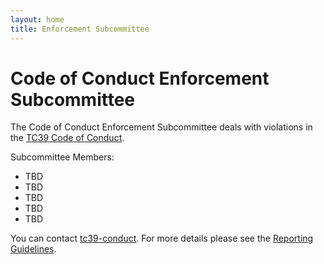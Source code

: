 ```yaml
---
layout: home
title: Enforcement Subcommittee
---
```


# Code of Conduct Enforcement Subcommittee

The Code of Conduct Enforcement Subcommittee deals with violations in the [TC39 Code of Conduct][].

Subcommittee Members:

* TBD
* TBD
* TBD
* TBD
* TBD

You can contact [tc39-conduct][]. For more details please see the [Reporting Guidelines][].

[TC39 Code of Conduct]: /code-of-conduct/
[tc39-conduct]: tc39-conduct@ecma-international.com
[Reporting Guidelines]: /code-of-conduct/reporting
